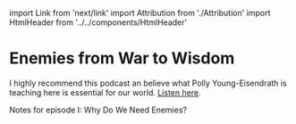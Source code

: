 import Link from 'next/link'
import Attribution from './Attribution'
import HtmlHeader from '../../components/HtmlHeader'

<HtmlHeader title="Notes on Enemies from War to Wisdom podcast" />


# Enemies from War to Wisdom

<Attribution />

I highly recommend this podcast an believe what Polly Young-Eisendrath is
teaching here is essential for our world. <a
href="https://young-eisendrath.com/podcast-enemies-all-episodes">Listen
here</a>.

<Link href="/enemies/episode-1"><a>Notes for episode I: Why Do We Need Enemies?</a></Link>
